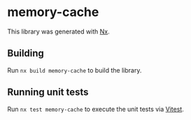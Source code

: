 # memory-cache

This library was generated with [Nx](https://nx.dev).

## Building

Run `nx build memory-cache` to build the library.

## Running unit tests

Run `nx test memory-cache` to execute the unit tests via [Vitest](https://vitest.dev/).
